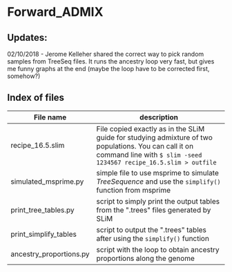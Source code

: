 # Forward_ADMIX

## Updates:

02/10/2018 - Jerome Kelleher shared the correct way to pick random samples from TreeSeq files. It runs the ancestry loop very fast, but gives me funny graphs at the end (maybe the loop have to be corrected first, somehow?)


## Index of files
File name| description
------------ | -------------
recipe_16.5.slim| File copied exactly as in the SLiM guide for studying admixture of two populations. You can call it on command line with ```$ slim -seed 1234567 recipe_16.5.slim > outfile```
 simulated_msprime.py| simple file to use msprime to simulate *TreeSequence* and use the ```simplify()``` function from msprime
 print_tree_tables.py|script to simply print the output tables from the ".trees" files generated by SLiM
 print_simplify_tables| script to output the ".trees" tables after using the ```simplify()``` function
 ancestry_proportions.py|script with the loop to obtain ancestry proportions along the genome
